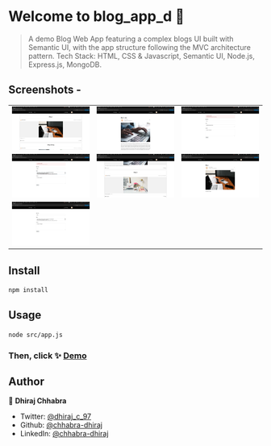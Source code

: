 # Welcome to blog_app_d 👋

> A demo Blog Web App featuring a complex blogs UI built with Semantic UI, with the app structure following the MVC architecture pattern. Tech Stack: HTML, CSS & Javascript, Semantic UI, Node.js, Express.js, MongoDB.

## Screenshots -

<table>
    <tr>
        <td><img src="/screenshots/1.png"></td>
        <td><img src="/screenshots/2.png?raw=true"></td>
        <td><img src="/screenshots/3.png?raw=true"></td>
    </tr>
    <tr>
        <td><img src="/screenshots/4.png?raw=true"></td>
        <td><img src="/screenshots/5.png?raw=true"></td>
        <td><img src="/screenshots/6.png?raw=true"></td>
    </tr>
    <tr>
        <td><img src="/screenshots/7.png?raw=true"></td>
    </tr>
</table>

## Install

```sh
npm install
```

## Usage

```sh
node src/app.js
```

### Then, click ✨ [Demo](http://localhost:3000/)

## Author

👤 **Dhiraj Chhabra**

* Twitter: [@dhiraj\_c\_97](https://twitter.com/dhiraj_c_97)
* Github: [@chhabra-dhiraj](https://github.com/chhabra-dhiraj)
* LinkedIn: [@chhabra-dhiraj](https://linkedin.com/in/chhabra-dhiraj)
